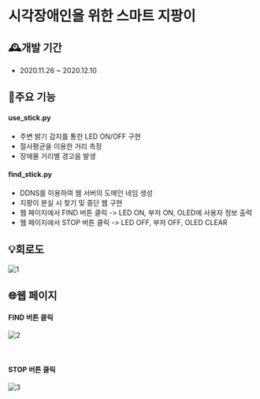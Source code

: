 # 시각장애인을 위한 스마트 지팡이

## 🕰️개발 기간
* 2020.11.26 ~ 2020.12.10

## 📌주요 기능
#### use_stick.py
- 주변 밝기 감지를 통한 LED ON/OFF 구현
- 절사평균을 이용한 거리 측정
- 장애물 거리별 경고음 발생
#### find_stick.py
- DDNS를 이용하여 웹 서버의 도메인 네임 생성
- 지팡이 분실 시 찾기 및 중단 웹 구현
- 웹 페이지에서 FIND 버튼 클릭 -> LED ON, 부저 ON, OLED에 사용자 정보 출력
- 웹 페이지에서 STOP 버튼 클릭 -> LED OFF, 부저 OFF, OLED CLEAR

## 💡회로도
<img>![1](https://github.com/user-attachments/assets/3663025b-d1e0-4c03-a1dd-d760f482eab7)

## 🌐웹 페이지
#### FIND 버튼 클릭
![2](https://github.com/user-attachments/assets/d7485fb7-1d6f-4982-b744-2fc6fac470dc)

</br>

#### STOP 버튼 클릭
![3](https://github.com/user-attachments/assets/29a67925-a872-4845-8ee7-4e52b4ac6ecb)
